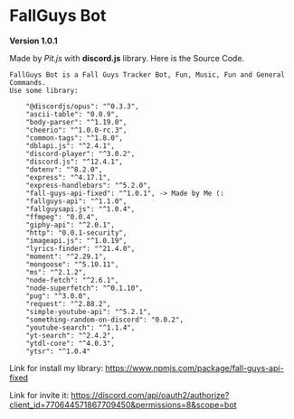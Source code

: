 # FallGuys Bot

**Version 1.0.1**

Made by *Pit.js* with **discord.js** library.
Here is the Source Code.


```
FallGuys Bot is a Fall Guys Tracker Bot, Fun, Music, Fun and General Commands.
Use some library:

    "@discordjs/opus": "^0.3.3",
    "ascii-table": "0.0.9",
    "body-parser": "^1.19.0",
    "cheerio": "^1.0.0-rc.3",
    "common-tags": "^1.8.0",
    "dblapi.js": "^2.4.1",
    "discord-player": "^3.0.2",
    "discord.js": "^12.4.1",
    "dotenv": "^8.2.0",
    "express": "^4.17.1",
    "express-handlebars": "^5.2.0",
    "fall-guys-api-fixed": "^1.0.1", -> Made by Me (: 
    "fallguys-api": "^1.1.0",
    "fallguysapi.js": "^1.0.4",
    "ffmpeg": "0.0.4",
    "giphy-api": "^2.0.1",
    "http": "0.0.1-security",
    "imageapi.js": "^1.0.19",
    "lyrics-finder": "^21.4.0",
    "moment": "^2.29.1",
    "mongoose": "^5.10.11",
    "ms": "^2.1.2",
    "node-fetch": "^2.6.1",
    "node-superfetch": "^0.1.10",
    "pug": "^3.0.0",
    "request": "^2.88.2",
    "simple-youtube-api": "^5.2.1",
    "something-random-on-discord": "0.0.2",
    "youtube-search": "^1.1.4",
    "yt-search": "^2.4.2",
    "ytdl-core": "^4.0.3",
    "ytsr": "^1.0.4"
```

Link for install my library:
https://www.npmjs.com/package/fall-guys-api-fixed

Link for invite it:
https://discord.com/api/oauth2/authorize?client_id=770644571867709450&permissions=8&scope=bot
